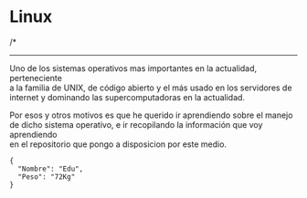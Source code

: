 # Linux

/*
********************************************************************************
Uno de los sistemas operativos mas importantes en la actualidad, perteneciente  
a la familia de UNIX, de código abierto y el más usado en los servidores de  
internet y dominando las supercomputadoras en la actualidad.  

Por esos y otros motivos es que he querido ir aprendiendo sobre el manejo  
de dicho sistema operativo, e ir recopilando la información que voy aprendiendo  
en el repositorio que pongo a disposicion por este medio.   

```
{
  "Nombre": "Edu",
  "Peso": "72Kg"
}
```
